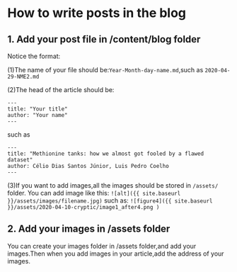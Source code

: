 # How to write posts in the blog
## 1. Add your post file in /content/blog folder
Notice the format:

(1)The name of your file should be:`Year-Month-day-name.md`,such as `2020-04-29-NME2.md`

(2)The head of the article should be:

```
---
title: "Your title"
author: "Your name"
---
```
such as

```
---
title: "Methionine tanks: how we almost got fooled by a flawed dataset"
author: Célio Dias Santos Júnior, Luis Pedro Coelho
---
```

(3)If you want to add images,all the images should be stored in `/assets/` folder.
You can add image like this:
`![alt]({{ site.baseurl }}/assets/images/filename.jpg)`
such as:
`![figure4]({{ site.baseurl }}/assets/2020-04-10-cryptic/image1_after4.png )`

## 2. Add your images in /assets folder
You can create your images folder in /assets folder,and add your images.Then when you add images in your article,add the address of your images.
